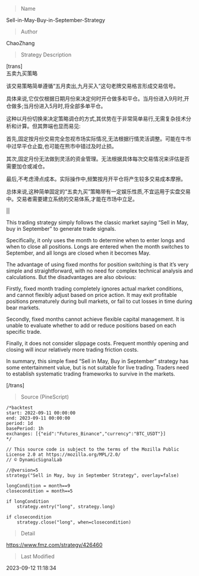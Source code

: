 
> Name

Sell-in-May-Buy-in-September-Strategy

> Author

ChaoZhang

> Strategy Description


[trans]  
五卖九买策略

该交易策略简单遵循“五月卖出,九月买入”这句老牌交易格言形成交易信号。

具体来说,它仅仅根据日期月份来决定何时开仓做多和平仓。当月份进入9月时,开仓做多;当月份进入5月时,将全部多单平仓。

这种以月份切换来决定策略调仓的方式,其优势在于非常简单易行,无需复杂技术分析和计算。但其弊端也显而易见:

首先,固定按月份交易完全忽视市场实际情况,无法根据行情灵活调整。可能在牛市中过早平仓止盈,也可能在熊市中错过及时止损。

其次,固定月份无法做到灵活的资金管理。无法根据具体每次交易情况来评估是否需要加仓或减仓。

最后,不考虑滑点成本。实际操作中,频繁按月开平仓将产生较多交易成本摩擦。

总体来说,这种简单固定的“五卖九买”策略带有一定娱乐性质,不宜运用于实盘交易中。交易者需要建立系统的交易体系,才能在市场中立足。

|| 

This trading strategy simply follows the classic market saying “Sell in May, buy in September” to generate trade signals. 

Specifically, it only uses the month to determine when to enter longs and when to close all positions. Longs are entered when the month switches to September, and all longs are closed when it becomes May.

The advantage of using fixed months for position switching is that it’s very simple and straightforward, with no need for complex technical analysis and calculations. But the disadvantages are also obvious:

Firstly, fixed month trading completely ignores actual market conditions, and cannot flexibly adjust based on price action. It may exit profitable positions prematurely during bull markets, or fail to cut losses in time during bear markets.

Secondly, fixed months cannot achieve flexible capital management. It is unable to evaluate whether to add or reduce positions based on each specific trade. 

Finally, it does not consider slippage costs. Frequent monthly opening and closing will incur relatively more trading friction costs.

In summary, this simple fixed “Sell in May, Buy in September” strategy has some entertainment value, but is not suitable for live trading. Traders need to establish systematic trading frameworks to survive in the markets.

[/trans]



> Source (PineScript)

``` pinescript
/*backtest
start: 2022-09-11 00:00:00
end: 2023-09-11 00:00:00
period: 1d
basePeriod: 1h
exchanges: [{"eid":"Futures_Binance","currency":"BTC_USDT"}]
*/

// This source code is subject to the terms of the Mozilla Public License 2.0 at https://mozilla.org/MPL/2.0/
// © DynamicSignalLab

//@version=5
strategy("Sell in May, buy in September Strategy", overlay=false)

longCondition = month==9
closecondition = month==5

if longCondition
    strategy.entry("long", strategy.long)

if closecondition
    strategy.close("long", when=closecondition)

```

> Detail

https://www.fmz.com/strategy/426460

> Last Modified

2023-09-12 11:18:34

